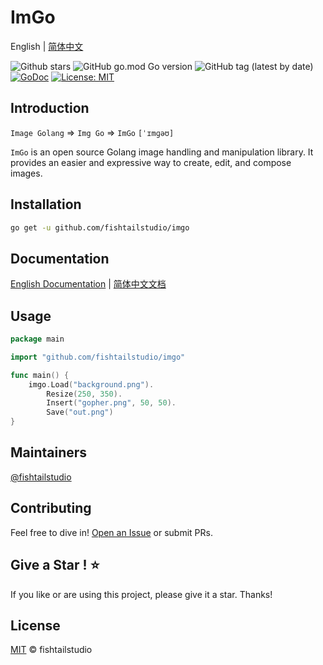 # ImGo
English | [简体中文](README-CN.md)

![Github stars](https://img.shields.io/github/stars/fishtailstudio/imgo?style=social)
![GitHub go.mod Go version](https://img.shields.io/github/go-mod/go-version/fishtailstudio/imgo)
![GitHub tag (latest by date)](https://img.shields.io/github/v/tag/fishtailstudio/imgo)
[![GoDoc](https://godoc.org/github.com/fishtailstudio/imgo?status.svg)](https://pkg.go.dev/github.com/fishtailstudio/imgo)
[![License: MIT](https://img.shields.io/badge/License-MIT-yellow.svg)](https://opensource.org/licenses/MIT)

## Introduction

`Image Golang` => `Img Go` => `ImGo` `[ˈɪmɡəʊ]`

`ImGo` is an open source Golang image handling and manipulation library.  It provides an easier and expressive way to create, edit, and compose images.

## Installation

```bash
go get -u github.com/fishtailstudio/imgo
```

## Documentation

[English Documentation](https://imgo.gitbook.io/en/) | [简体中文文档](https://imgo.gitbook.io/cn/)

## Usage

```go
package main

import "github.com/fishtailstudio/imgo"

func main() {
    imgo.Load("background.png").
        Resize(250, 350).
        Insert("gopher.png", 50, 50).
        Save("out.png")
}
```

## Maintainers

[@fishtailstudio](https://github.com/fishtailstudio)

## Contributing

Feel free to dive in! [Open an Issue](https://github.com/fishtailstudio/imgo/issues/new) or submit PRs.

## Give a Star ! ⭐

If you like or are using this project, please give it a star. Thanks!

## License

[MIT](LICENSE) © fishtailstudio